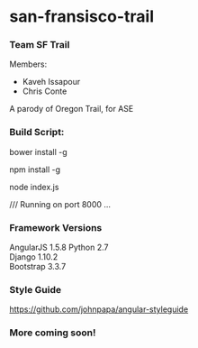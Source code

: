 # san-fransisco-trail

### Team SF Trail
Members:
* Kaveh Issapour
* Chris Conte

A parody of Oregon Trail, for ASE

### Build Script:

bower install -g

npm install -g

node index.js

/// Running on port  8000 ...

### Framework Versions
AngularJS 1.5.8
Python 2.7  
Django 1.10.2  
Bootstrap 3.3.7  

### Style Guide
https://github.com/johnpapa/angular-styleguide

### More coming soon!
